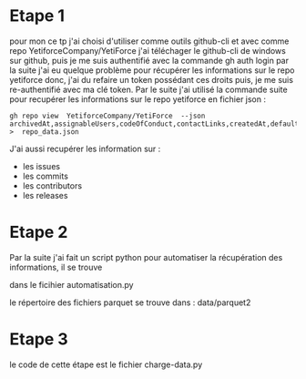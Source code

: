 # Etape 1
pour mon ce tp j'ai choisi d'utiliser comme outils github-cli et avec comme repo YetiforceCompany/YetiForce
j'ai téléchager le github-cli de windows sur github, puis je me suis authentifié avec la commande gh auth login 
par la suite j'ai eu quelque problème pour récupérer les informations sur le repo yetiforce donc, j'ai du refaire un token possédant ces droits puis, je me suis re-authentifié avec ma clé token.
Par le suite j'ai utilisé la commande suite pour recupérer les informations sur le repo yetiforce en fichier json : 
```
gh repo view  YetiforceCompany/YetiForce  --json  archivedAt,assignableUsers,codeOfConduct,contactLinks,createdAt,defaultBranchRef,deleteBranchOnMerge,description,diskUsage,hasDiscussionsEnabled,hasIssuesEnabled,hasProjectsEnabled,hasWikiEnabled,homepageUrl,id,isArchived,isBlankIssuesEnabled,isEmpty,isFork,isInOrganization,isMirror,isPrivate,isSecurityPolicyEnabled,isTemplate,isUserConfigurationRepository,issueTemplates,issues,labels,languages,latestRelease,licenseInfo,mentionableUsers,mergeCommitAllowed,milestones,mirrorUrl,name,nameWithOwner,openGraphImageUrl,owner,parent,primaryLanguage,projects,projectsV2,pullRequestTemplates,pullRequests,pushedAt,rebaseMergeAllowed,repositoryTopics,securityPolicyUrl,squashMergeAllowed,sshUrl,stargazerCount,templateRepository,updatedAt,url,usesCustomOpenGraphImage,viewerCanAdminister,viewerDefaultCommitEmail,viewerDefaultMergeMethod,viewerHasStarred,viewerPermission,viewerPossibleCommitEmails,viewerSubscription,visibility,watchers >  repo_data.json

```
J'ai aussi recupérer les information sur :
- les issues
- les commits
- les contributors
- les releases

# Etape 2
Par la suite j'ai fait un script python pour automatiser la récupération des informations, il se trouve 

dans le ficihier automatisation.py

le répertoire des fichiers parquet se trouve dans : data/parquet2
# Etape 3
le code de cette étape est le fichier charge-data.py